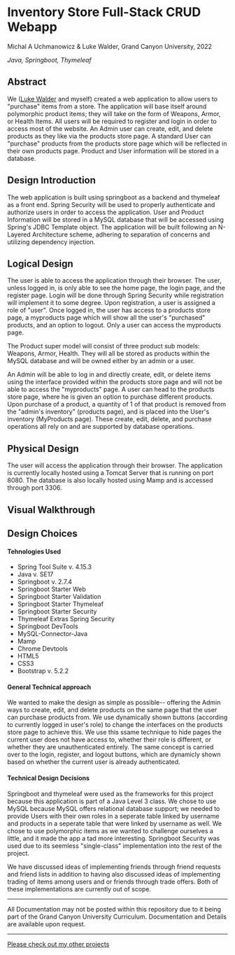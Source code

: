 # Inventory Store Full-Stack CRUD Webapp
Michal A Uchmanowicz & Luke Walder, Grand Canyon University, 2022

*Java, Springboot, Thymeleaf*

## Abstract

We ([Luke Walder](https://github.com/lw0545/) and myself) created a web application to allow users to "purchase" items from a store. The application will base itself around polymorphic product items; they will take on the form of Weapons, Armor, or Health Items. All users will be required to register and login in order to access most of the website. An Admin user can create, edit, and delete products as they like via the products store page. A standard User can "purchase" products from the products store page which will be reflected in their own products page. Product and User information will be stored in a database.

## Design Introduction

The web application is built using springboot as a backend and thymeleaf as a front end. Spring Security will be used to properly authenticate and authorize users in order to access the application. User and Product Information will be stored in a MySQL database that will be accessed using Spring's JDBC Template object. The application will be built following an N-Layered Architecture scheme, adhering to separation of concerns and utilizing dependency injection.

## Logical Design

The user is able to access the application through their browser. The user, unless logged in, is only able to see the home page, the login page, and the register page. Login will be done through Spring Security while registration will implement it to some degree. Upon registration, a user is assigned a role of "user". Once logged in, the user has access to a products store page, a myproducts page which will show all the user's "purchased" products, and an option to logout. Only a user can access the myproducts page. 

The Product super model will consist of three product sub models: Weapons, Armor, Health. They will all be stored as products within the MySQL database and will be owned either by an admin or a user. 

An Admin will be able to log in and directly create, edit, or delete items using the interface provided within the products store page and will not be able to access the "myproducts" page. A user can head to the products store page, where he is given an option to purchase different products. Upon purchase of a product, a quantity of 1 of that product is removed from the "admin's inventory" (products page), and is placed into the User's inventory (MyProducts page). These create, edit, delete, and purchase operations all rely on and are supported by database operations.

## Physical Design

The user will access the application through their browser. The application is currently locally hosted using a Tomcat Server that is running on port 8080. The database is also locally hosted using Mamp and is accessed through port 3306.

## Visual Walkthrough


## Design Choices

#### Tehnologies Used

- Spring Tool Suite v. 4.15.3 
- Java v. SE17  
- Springboot v. 2.7.4 
- Springboot Starter Web  
- Springboot Starter Validation 
- Springboot Starter Thymeleaf  
- Springboot Starter Security 
- Thymeleaf Extras Spring Security  
- Springboot DevTools 
- MySQL-Connector-Java  
- Mamp  
- Chrome Devtools 
- HTML5 
- CSS3  
- Bootstrap v. 5.2.2  

#### General Technical approach

We wanted to make the design as simple as possible-- offering the Admin ways to create, edit, and delete products on the same page that the user can purchase products from. We use dynamically shown buttons (according to currently logged in user's role) to change the interfaces on the products store page to achieve this. We use this ssame technique to hide pages the current user does not have access to, whether their role is different, or whether they are unauthenticated entirely. The same concept is carried over to the login, register, and logout buttons, which are dynamicly shown based on whether the current user is already authenticated.

#### Technical Design Decisions

Springboot and thymeleaf were used as the frameworks for this project because this application is part of a Java Level 3 class. We chose to use MySQL because MySQL offers relational database support; we needed to provide Users with their own roles in a seperate table linked by username and products in a seperate table that were linked by username as well. We chose to use polymorphic items as we wanted to challenge ourselves a little, and it made the app a tad more interesting. Springboot Security was used due to its seemless "single-class" implementation into the rest of the project.

We have discussed ideas of implementing friends through friend requests and friend lists in addition to having also discussed ideas of implementing trading of items among users and or friends through trade offers. Both of these implementations are currently out of scope.

___

All Documentation may not be posted within this repository due to it being part of the Grand Canyon University Curriculum. Documentation and Details are available upon request. 

___
[Please check out my other projects](https://github.com/MikeUchmanowicz/Start)
